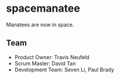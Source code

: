 # spacemanatee

Manatees are now in space.
## Team

- Product Owner: Travis Neufeld
- Scrum Master: David Tan
- Development Team: Seven Li, Paul Brady



